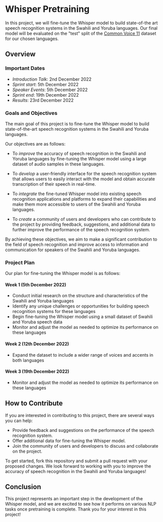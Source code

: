 # Whisper Pretraining

In this project, we will fine-tune the Whisper model to build state-of-the art speech recognition systems in the Swahili and Yoruba languages. Our final model will be evaluated on the "test" split of the [Common Voice 11](https://huggingface.co/datasets/mozilla-foundation/common_voice_11_0) dataset for our chosen languages.

## Overview
### Important Dates
- *Introduction Talk*: 2nd December 2022
- *Sprint start*: 5th December 2022
- *Speaker Events*: 5th December 2022
- *Sprint end*: 19th December 2022
- *Results*: 23rd December 2022

### Goals and Objectives
The main goal of this project is to fine-tune the Whisper model to build state-of-the-art speech recognition systems in the Swahili and Yoruba languages.

Our objectives are as follows:

- To *improve* the accuracy of speech recognition in the Swahili and Yoruba languages by fine-tuning the Whisper model using a large dataset of audio samples in these languages.

- To *develop* a user-friendly interface for the speech recognition system that allows users to easily interact with the model and obtain accurate transcription of their speech in real-time.

- To *integrate* the fine-tuned Whisper model into existing speech recognition applications and platforms to expand their capabilities and make them more accessible to users of the Swahili and Yoruba languages.

- To *create* a community of users and developers who can contribute to the project by providing feedback, suggestions, and additional data to further improve the performance of the speech recognition system.

By achieving these objectives, we aim to make a significant contribution to the field of speech recognition and improve access to information and communication for speakers of the Swahili and Yoruba languages.

### Project Plan
Our plan for fine-tuning the Whisper model is as follows:

#### Week 1 (5th December 2022)
- Conduct initial research on the structure and characteristics of the Swahili and Yoruba languages
- Identify any unique challenges or opportunities for building speech recognition systems for these languages
- Begin fine-tuning the Whisper model using a small dataset of Swahili and Yoruba speech data
- Monitor and adjust the model as needed to optimize its performance on these languages

#### Week 2 (12th December 2022)
- Expand the dataset to include a wider range of voices and accents in both languages

#### Week 3 (19th December 2022)
- Monitor and adjust the model as needed to optimize its performance on these languages

## How to Contribute
If you are interested in contributing to this project, there are several ways you can help:

- Provide feedback and suggestions on the performance of the speech recognition system.
- Offer additional data for fine-tuning the Whisper model.
- Join the community of users and developers to discuss and collaborate on the project.

To get started, fork this repository and submit a pull request with your proposed changes. We look forward to working with you to improve the accuracy of speech recognition in the Swahili and Yoruba languages!

## Conclusion
This project represents an important step in the development of the Whisper model, and we are excited to see how it performs on various NLP tasks once pretraining is complete. Thank you for your interest in this project!